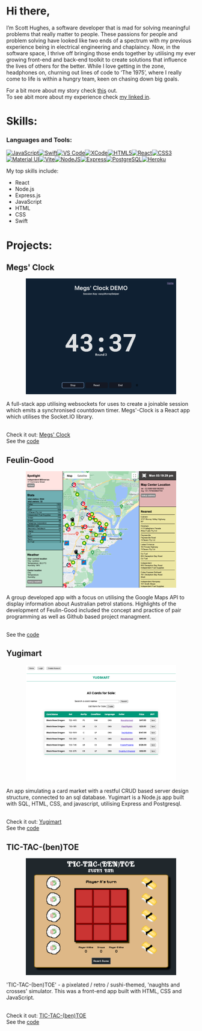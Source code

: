 # Hi there,

I’m Scott Hughes, a software developer that is mad for solving meaningful problems that really matter to people. These passions for people and problem solving have looked like two ends of a spectrum with my previous experience being in electrical engineering and chaplaincy. Now, in the software space, I thrive off bringing those ends together by utilising my ever growing front-end and back-end toolkit to create solutions that influence the lives of others for the better. While I love getting in the zone, headphones on, churning out lines of code to ‘The 1975’, where I really come to life is within a hungry team, keen on chasing down big goals.

For a bit more about my story check [this](https://www.youtube.com/watch?v=HrgOUjGS2aQ) out.  
To see abit more about my experience check [my linked in](https://www.linkedin.com/in/scott-hughes-30aa312aa/details/experience/). 

# Skills:
<h3 align="left">Languages and Tools:</h3>
<p align="left">
<a href="https://developer.mozilla.org/en-US/docs/Web/JavaScript" target="_blank" rel="noreferrer"><img src="https://raw.githubusercontent.com/danielcranney/readme-generator/main/public/icons/skills/javascript-colored.svg" width="36" height="36" alt="JavaScript" /></a><a href="https://developer.apple.com/swift/" target="_blank" rel="noreferrer"><img src="https://raw.githubusercontent.com/danielcranney/readme-generator/main/public/icons/skills/swift-colored.svg" width="36" height="36" alt="Swift" /></a><a href="https://code.visualstudio.com/" target="_blank" rel="noreferrer"><img src="https://raw.githubusercontent.com/danielcranney/readme-generator/main/public/icons/skills/visualstudiocode.svg" width="36" height="36" alt="VS Code" /></a><a href="https://www.xcode.com" target="_blank" rel="noreferrer"><img src="https://raw.githubusercontent.com/danielcranney/readme-generator/main/public/icons/skills/xcode.svg" width="36" height="36" alt="XCode" /></a><a href="https://developer.mozilla.org/en-US/docs/Glossary/HTML5" target="_blank" rel="noreferrer"><img src="https://raw.githubusercontent.com/danielcranney/readme-generator/main/public/icons/skills/html5-colored.svg" width="36" height="36" alt="HTML5" /></a><a href="https://reactjs.org/" target="_blank" rel="noreferrer"><img src="https://raw.githubusercontent.com/danielcranney/readme-generator/main/public/icons/skills/react-colored.svg" width="36" height="36" alt="React" /></a><a href="https://www.w3.org/TR/CSS/#css" target="_blank" rel="noreferrer"><img src="https://raw.githubusercontent.com/danielcranney/readme-generator/main/public/icons/skills/css3-colored.svg" width="36" height="36" alt="CSS3" /></a><a href="https://mui.com/" target="_blank" rel="noreferrer"><img src="https://raw.githubusercontent.com/danielcranney/readme-generator/main/public/icons/skills/materialui-colored.svg" width="36" height="36" alt="Material UI" /></a><a href="https://vitejs.dev/" target="_blank" rel="noreferrer"><img src="https://raw.githubusercontent.com/danielcranney/readme-generator/main/public/icons/skills/vite-colored.svg" width="36" height="36" alt="Vite" /></a><a href="https://nodejs.org/en/" target="_blank" rel="noreferrer"><img src="https://raw.githubusercontent.com/danielcranney/readme-generator/main/public/icons/skills/nodejs-colored.svg" width="36" height="36" alt="NodeJS" /></a><a href="https://expressjs.com/" target="_blank" rel="noreferrer"><img src="https://raw.githubusercontent.com/danielcranney/readme-generator/main/public/icons/skills/express-colored.svg" width="36" height="36" alt="Express" /></a><a href="https://www.postgresql.org/" target="_blank" rel="noreferrer"><img src="https://raw.githubusercontent.com/danielcranney/readme-generator/main/public/icons/skills/postgresql-colored.svg" width="36" height="36" alt="PostgreSQL" /></a><a href="https://www.heroku.com/" target="_blank" rel="noreferrer"><img src="https://raw.githubusercontent.com/danielcranney/readme-generator/main/public/icons/skills/heroku-colored.svg" width="36" height="36" alt="Heroku" /></a>
</p>

My top skills include: 
- React
- Node.js
- Express.js
- JavaScript
- HTML
- CSS
- Swift

                    

# Projects:
## Megs' Clock 

<p align="center">
  <img width="400" src="https://github.com/ScottHugs/ScottHugs/blob/main/megsClock.png">
</p>
A full-stack app utilising websockets for uses to create a joinable session which emits a synchronised countdown timer. Megs'-Clock is a React app which utilises the Socket.IO library. <br /> 
<br /> 

Check it out: [Megs' Clock](https://megsclock-7dd8ec27fac8.herokuapp.com/)  <br /> 
See the [code](https://github.com/ScottHugs/megs-clock-server)  <br /> 




## Feulin-Good 

<p align="center">
  <img width="400" src="https://github.com/ScottHugs/ScottHugs/blob/main/feulinGood.png">
</p>
A group developed app with a focus on utilising the Google Maps API to display information about Australian petrol stations. Highlights of the development of Feulin-Good included the concept and practice of pair programming as well as Github based project managment.<br /> 
<br /> 

See the [code](https://github.com/ScottHugs/project_3_feulin_good)


## Yugimart

<p align="center">
  <img width="400" src="https://github.com/ScottHugs/ScottHugs/blob/main/yugimart.png">
</p>
An app simulating a card market with a restful CRUD based server design structure, connected to an sql database. Yugimart is a Node.js app built with SQL, HTML, CSS, and javascript, utilising Express and Postgresql.<br /> 
<br /> 

Check it out: [Yugimart](https://yugimart.onrender.com/)<br /> 
See the [code](https://github.com/ScottHugs/yugimart)


## TIC-TAC-(ben)TOE

<p align="center">
  <img width="400" src="https://raw.githubusercontent.com/ScottHugs/ScottHugs/main/ticTacBenToe.png">
</p>
'TIC-TAC-(ben)TOE' - a pixelated / retro / sushi-themed, 'naughts and crosses' simulator. This was a front-end app built with HTML, CSS and JavaScript. <br /> 
<br /> 

Check it out: [TIC-TAC-(ben)TOE](https://scotthugs.github.io/tic-tac-toe/)<br /> 
See the [code](https://github.com/ScottHugs/tic-tac-toe)

